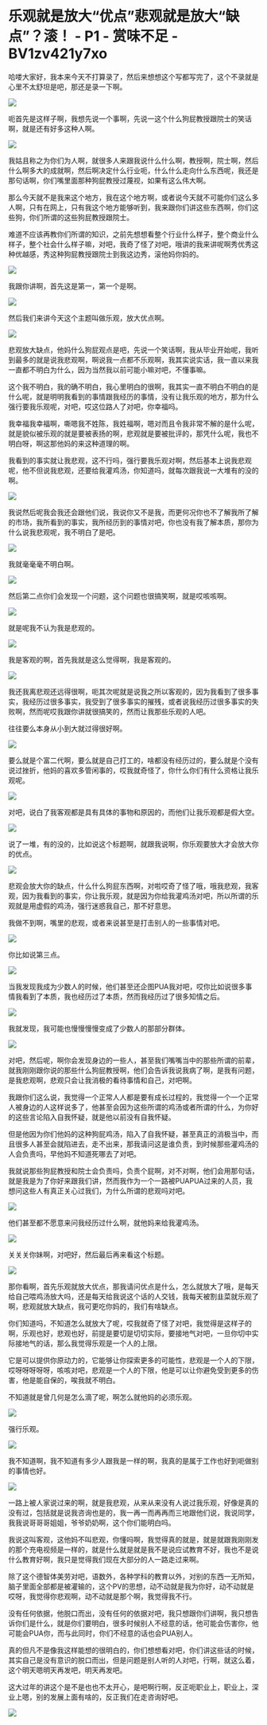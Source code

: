 # 乐观就是放大“优点”悲观就是放大“缺点”？滚！ - P1 - 赏味不足 - BV1zv421y7xo

哈喽大家好，我本来今天不打算录了，然后来想想这个写都写完了，这个不录就是心里不太舒坦是吧，那还是录一下啊。



![](img/2cc42dde7deb419dd5afa9ce19635d22_1.png)

呃首先是这样子啊，我想先说一个事啊，先说一这个什么狗屁教授跟院士的笑话啊，就是还有好多这种人啊。

![](img/2cc42dde7deb419dd5afa9ce19635d22_3.png)

我姑且称之为你们为人啊，就很多人来跟我说什么什么啊，教授啊，院士啊，然后什么啊多大的成就啊，然后啊决定什么行业呃，什么什么走向什么东西呢，我还是那句话啊，你们嘴里面那种狗屁教授过蔑视，如果有这么伟大啊。

那么今天就不是我来这个地方，我在这个地方啊，或者说今天就不可能你们这么多人啊，只有在网上，只有我这个地方能够听到，我来跟你们讲这些东西啊，你们这些狗，你们所谓的这些狗屁教授跟院士。

难道不应该再教你们所谓的知识，之前先想想看整个行业什么样子，整个商业什么样子，整个社会什么样子嘛，对吧，我奇了怪了对吧，哦讲的我来讲呢啊秀优秀这种优越感，秀这种狗屁教授跟院士到我这边秀，滚他妈你妈的。



![](img/2cc42dde7deb419dd5afa9ce19635d22_5.png)

我跟你讲啊，首先这是第一，第一个是啊。

![](img/2cc42dde7deb419dd5afa9ce19635d22_7.png)

然后我们来讲今天这个主题叫做乐观，放大优点啊。

![](img/2cc42dde7deb419dd5afa9ce19635d22_9.png)

悲观放大缺点，他妈什么狗屁观点是吧，先说一个笑话啊，我从毕业开始呢，我听到最多的就是说我悲观啊，啊说我一点都不乐观啊，我其实说实话，我一直以来我一直都不明白为什么，因为当然我以前可能小嘛对吧，不懂事嘛。

这个我不明白，我的确不明白，我心里明白的很啊，我其实一直不明白不明白的是什么呢，就是明明我看到的事情跟我经历的事情，没有让我乐观的地方，那为什么强行要我乐观呢，对吧，哎这位路人了对吧，你幸福吗。

我幸福我幸福啊，嘶嗯我不姓陈，我姓福啊，嗯对而且令我非常不解的是什么呢，就是貌似被乐观的就是要被表扬的啊，悲观就是要被批评的，那凭什么呢，我也不明白呀，啊这那他妈的来这种道理的啊。

我看到的事实就让我悲观，这不行吗，强行要我乐观对啊，然后基本上说我悲观呢，他不但说我悲观，还要给我灌鸡汤，你知道吗，就每次跟我说一大堆有的没的啊。



![](img/2cc42dde7deb419dd5afa9ce19635d22_11.png)

我说然后呢我会我还会跟他们说，我说你又不是我，而更何况你也不了解我所了解的市场，我所看到的事实，我所经历到的事情对吧，你也没有我了解本质，那你为什么说我悲观呢，我不明白了是吧。



![](img/2cc42dde7deb419dd5afa9ce19635d22_13.png)

我就毫毫毫不明白啊。

![](img/2cc42dde7deb419dd5afa9ce19635d22_15.png)

然后第二点你们会发现一个问题，这个问题也很搞笑啊，就是哎咳咳啊。

![](img/2cc42dde7deb419dd5afa9ce19635d22_17.png)

就是呢我不认为我是悲观的。

![](img/2cc42dde7deb419dd5afa9ce19635d22_19.png)

我是客观的啊，首先我就是这么觉得啊，我是客观的。

![](img/2cc42dde7deb419dd5afa9ce19635d22_21.png)

我还我离悲观还远得很啊，呃其次呢就是说我之所以客观的，因为我看到了很多事实，我经历过很多事实，我受到了很多事实的摧残，或者说我经历过很多事实的失败啊，然而呢哎我跟你讲就很搞笑的，然而让我那些乐观的人吧。

往往要么本身从小到大就过得很好啊。

![](img/2cc42dde7deb419dd5afa9ce19635d22_23.png)

要么就是个富二代啊，要么就是自己打工的，啥都没有经历过的，要么就是个没有说过挫折，他妈的喜欢多管闲事的，哎我就奇怪了，你什么你们有什么资格让我乐观呢。



![](img/2cc42dde7deb419dd5afa9ce19635d22_25.png)

对吧，说白了我客观都是具有具体的事物和原因的，而他们让我乐观都是假大空。

![](img/2cc42dde7deb419dd5afa9ce19635d22_27.png)

说了一堆，有的没的，比如说这个标题啊，就跟我说啊，你乐观要放大才会放大你的优点。

![](img/2cc42dde7deb419dd5afa9ce19635d22_29.png)

悲观会放大你的缺点，什么什么狗屁东西啊，对啦哎奇了怪了哦，哦我悲观，我客观，因为我看到的事实，你让我乐观，就是因为你给我灌鸡汤对吧，所以所谓的乐观就是用虚假的鸡汤，强行迷惑我自己，那不好意思。

我做不到啊，嘴里的悲观，或者来说甚至是打击别人的一些事情对吧。

![](img/2cc42dde7deb419dd5afa9ce19635d22_31.png)

你比如说第三点。

![](img/2cc42dde7deb419dd5afa9ce19635d22_33.png)

当我发现我成为少数人的时候，他们甚至还企图PUA我对吧，哎你比如说很多事情我看到了本质，我也经历过了本质，然而我经历过了很多知情之后。



![](img/2cc42dde7deb419dd5afa9ce19635d22_35.png)

我就发现，我可能也慢慢慢慢变成了少数人的那部分群体。

![](img/2cc42dde7deb419dd5afa9ce19635d22_37.png)

对吧，然后呢，啊你会发现身边的一些人，甚至我们嘴嘴当中的那些所谓的前辈，就我刚刚跟你说的那些什么狗屁教授啊，他们会告诉我说我病了啊，是我有问题，是我悲观啊，悲观只会让我消极的看待事情和自己，对吧啊。

我跟你们这么说，我觉得一个正常人人都是要有成长过程的，我觉得一个一个正常人被身边的人这样说多了，他甚至会因为这些所谓的鸡汤或者所谓的什么，为你好的这些言论陷入自我怀疑，就是他以前没有自我怀疑。

但是他因为你们他妈的这种狗屁鸡汤，陷入了自我怀疑，甚至真正的消极当中，而且很多人甚至会就陷进去，走不出来，那我请问这是谁负责，到时候那些灌鸡汤的人会负责吗，早他妈不知道死哪去了对吧。

我就说那些狗屁教授和院士会负责吗，负责个屁啊，对不对啊，他们会用那句话，就是我是为了你好来跟我们讲，然而我作为一个一路被PUAPUA过来的人员，我想问这些人有真正关心过我们，为什么所谓的悲观吗对吧。



![](img/2cc42dde7deb419dd5afa9ce19635d22_39.png)

他们甚至都不愿意来问我经历过什么啊，就他妈来给我灌鸡汤。

![](img/2cc42dde7deb419dd5afa9ce19635d22_41.png)

关关关你妹啊，对吧好，然后最后再来看这个标题。

![](img/2cc42dde7deb419dd5afa9ce19635d22_43.png)

那你看啊，首先乐观就放大优点，那我请问优点是什么，怎么就放大了哦，是每天给自己喂鸡汤放大吗，还是每天给我说这个话的人交钱，我每天被割韭菜就乐观了啊，悲观就放大缺点，我可更吃你妈的，我们有啥缺点。

你们知道吗，不知道怎么就放大了呢，哎我就奇了怪了对吧，我觉得是这样子的啊，乐观也好，悲观也好，前提是要切是切切实际，要接地气对吧，一旦你切中实际接地气的话，那么我觉得乐观是一个人的上限。

它是可以提供你原动力的，它能够让你探索更多的可能性，悲观是一个人的下限，哎呀呀呀呀呀，咳咳对吧，悲观是一个人的下限，他是可以让你避免受到更多的伤害，他是能自保的，唉我就不明白。

不知道就是曾几何是怎么滴了呢，啊怎么就他妈的必须乐观。

![](img/2cc42dde7deb419dd5afa9ce19635d22_45.png)

强行乐观。

![](img/2cc42dde7deb419dd5afa9ce19635d22_47.png)

我不知道啊，我不知道有多少人跟我是一样的啊，我真的是属于工作也好到呃做别的事情也好。

![](img/2cc42dde7deb419dd5afa9ce19635d22_49.png)

一路上被人家说过来的啊，就是我悲观，从来从来没有人说过我乐观，好像是真的没有过，包括就是说我咨询也是的，我一再一而再再而三地跟他们说，我说同学，我我说哥哥哥姐姐，爷爷奶奶啊，这个你们能明白吗。

我说这叫客观，这他妈不叫悲观，你懂吗啊，我觉得真的就是，就是就跟我刚刚发的那个充电视频是一样的，就是什么就是就是我不是说应试教育不好，我也不是说什么教育好啊，我只是觉得我们现在大部分的人一路走过来啊。

除了这个德智体美劳对吧，语数外，各种学科的教育以外，对别的东西一无所知，脑子里面全部都是被灌输的，这个PV的思想，动不动就是我为你好，动不动就是哎呀，我觉得你悲观啊，动不动就是那个啊，我觉得我不行。

没有任何依据，他脱口而出，没有任何的依据对吧，我只想跟你们讲啊，我只想告诉你们是什么，就是你们要明白，很多时候别人不经意的话，他可能会伤害你，他可能会PUA你，而与此同时，你们不经意的话也会PUA别人。

真的但凡不是像我这样能想的很明白的，你们想想看对吧，你们讲这些话的时候，其实自己是没有意识的脱口而出，但是问题是别人听的人对吧，行啊，就这么着，这个明天嗯明天再发吧，明天再发吧。

这大过年的讲这个是不是也也不太开心，是吧啊行啊，反正呃职业上，职业上，深业上嗯，别的发展上面有啥的，反正我们在走咨询好吧。



![](img/2cc42dde7deb419dd5afa9ce19635d22_51.png)